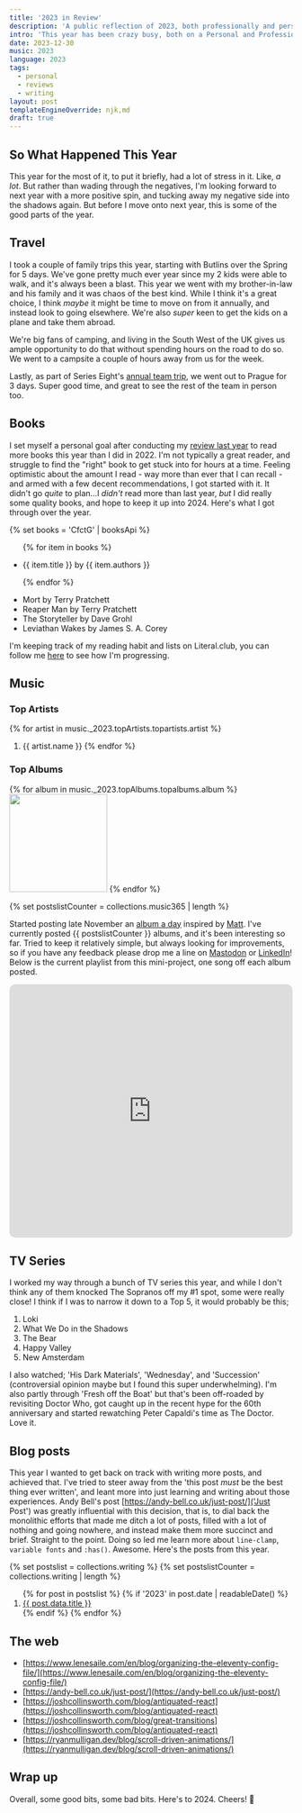 ```yaml
---
title: '2023 in Review'
description: 'A public reflection of 2023, both professionally and personally.'
intro: 'This year has been crazy busy, both on a Personal and Professional Level - starting a new role, bringing with it a whole wealth of new challenges, and increasing my personal skills outside of my professional career As the year closes out, I thought I would take a bit of time to review how the year has gone publicly, rather than the normal ‘well that year went ok’ type introspection that normally happens.'
date: 2023-12-30
music: 2023
language: 2023
tags:
  - personal
  - reviews
  - writing
layout: post
templateEngineOverride: njk,md
draft: true
---
```


## So What Happened This Year

This year for the most of it, to put it briefly, had a lot of stress in it. Like, *a lot*. But rather than wading through the negatives, I'm looking forward to next year with a more positive spin, and tucking away my negative side into the shadows again. But before I move onto next year, this is some of the good parts of the year.

## Travel

I took a couple of family trips this year, starting with Butlins over the Spring for 5 days. We've gone pretty much ever year since my 2 kids were able to walk, and it's always been a blast. This year we went with my brother-in-law and his family and it was chaos of the best kind. While I think it's a great choice, I think _maybe_ it might be time to move on from it annually, and instead look to going elsewhere. We're also _super_ keen to get the kids on a plane and take them abroad.

We're big fans of camping, and living in the South West of the UK gives us ample opportunity to do that without spending hours on the road to do so. We went to a campsite a couple of hours away from us for the week.

Lastly, as part of Series Eight's [annual team trip](https://serieseight.com/journal/team-trip-2023), we went out to Prague for 3 days. Super good time, and great to see the rest of the team in person too.

## Books

I set myself a personal goal after conducting my [review last year](/writing/2022-in-review/) to read more books this year than I did in 2022. I'm not typically a great reader, and struggle to find the "right" book to get stuck into for hours at a time. Feeling optimistic about the amount I read - way more than ever that I can recall - and armed with a few decent recommendations, I got started with it. It didn't go _quite_ to plan...I _didn't_ read more than last year, *but* I did really some quality books, and hope to keep it up into 2024. Here's what I got through over the year.

{% set books = 'CfctG' | booksApi %}

<ul>

{% for item in books %}

   <li>
      <span class="font-bold">{{ item.title }}</span>
      by
      <span class="font-bold">{{ item.authors }}</span>
   </li>

{% endfor %}

   <li>
      <span class="font-bold">Mort</span>
      by
      <span class="font-bold">Terry Pratchett</span>
   </li>

   <li>
      <span class="font-bold">Reaper Man</span>
      by
      <span class="font-bold">Terry Pratchett</span>
   </li>

   <li>
      <span class="font-bold">The Storyteller</span>
      by
      <span class="font-bold">Dave Grohl</span>
   </li>

   <li>
      <span class="font-bold">Leviathan Wakes</span>
      by
      <span class="font-bold">James S. A. Corey</span>
   </li>

</ul>

I'm keeping track of my reading habit and lists on Literal.club, you can follow me [here](https://literal.club/dominickjay217) to see how I'm progressing.

## Music

### Top Artists

{% for artist in music._2023.topArtists.topartists.artist %}

1. {{ artist.name }}
   {% endfor %}

### Top Albums

<div class="music-grid music-grid--5">
  {% for album in music._2023.topAlbums.topalbums.album %}
    <a href="{{ album.url }}"><img height="174" width="174" src="{{ album.image[3]['#text'] }}" loading="lazy" /></a>
  {% endfor %}
</div>

{% set postslistCounter = collections.music365 | length %}

Started posting late November an [album a day](/365albums/) inspired by [Matt](https://birchtree.me/blog/the-365-albums-project/). I've currently posted {{ postslistCounter }} albums, and it's been interesting so far. Tried to keep it relatively simple, but always looking for improvements, so if you have any feedback please drop me a line on [Mastodon](https://mastodon.social/@dominickjay) or [LinkedIn](https://www.linkedin.com/in/dominickjay/)! Below is the current playlist from this mini-project, one song off each album posted.

<iframe allow="autoplay *; encrypted-media *; fullscreen *; clipboard-write" frameborder="0" height="450" style="width:100%;max-width:660px;overflow:hidden;border-radius:10px;" sandbox="allow-forms allow-popups allow-same-origin allow-scripts allow-storage-access-by-user-activation allow-top-navigation-by-user-activation" src="https://embed.music.apple.com/gb/playlist/music365/pl.u-AkAmEd9ix4MAZYJ"></iframe>

## TV Series

I worked my way through a bunch of TV series this year, and while I don't think any of them knocked The Sopranos off my #1 spot, some were really close! I think if I was to narrow it down to a Top 5, it would probably be this;

1. Loki
2. What We Do in the Shadows
3. The Bear
4. Happy Valley
5. New Amsterdam

I also watched; 'His Dark Materials', 'Wednesday', and 'Succession' (controversial opinion maybe but I found this super underwhelming). I'm also partly through 'Fresh off the Boat' but that's been off-roaded by revisiting Doctor Who, got caught up in the recent hype for the 60th anniversary and started rewatching Peter Capaldi's time as The Doctor. Love it.

## Blog posts

This year I wanted to get back on track with writing more posts, and achieved that. I've tried to steer away from the 'this post *must* be the best thing ever written', and leant more into just learning and writing about those experiences. Andy Bell's post [https://andy-bell.co.uk/just-post/]('Just Post') was greatly influential with this decision, that is, to dial back the monolithic efforts that made me ditch a lot of posts, filled with a lot of nothing and going nowhere, and instead make them more succinct and brief. Straight to the point. Doing so led me learn more about `line-clamp`, `variable fonts` and `:has()`. Awesome. Here's the posts from this year.

{% set postslist = collections.writing %}
{% set postslistCounter = collections.writing | length %}

<ol style="counter-reset: start-from {{ (postslistCounter or postslist.length) + 1 }}">
   {% for post in postslist %}
      {% if '2023' in post.date | readableDate() %}
         <li class=""><a href="{{ post.url | url }}">{{ post.data.title }}</a></li>
      {% endif %}
   {% endfor %}
</ol>

## The web

- [https://www.lenesaile.com/en/blog/organizing-the-eleventy-config-file/](https://www.lenesaile.com/en/blog/organizing-the-eleventy-config-file/)
- [https://andy-bell.co.uk/just-post/](https://andy-bell.co.uk/just-post/)
- [https://joshcollinsworth.com/blog/antiquated-react](https://joshcollinsworth.com/blog/antiquated-react)
- [https://joshcollinsworth.com/blog/great-transitions](https://joshcollinsworth.com/blog/antiquated-react)
- [https://ryanmulligan.dev/blog/scroll-driven-animations/](https://ryanmulligan.dev/blog/scroll-driven-animations/)

## Wrap up

Overall, some good bits, some bad bits. Here's to 2024. Cheers! 🍻
